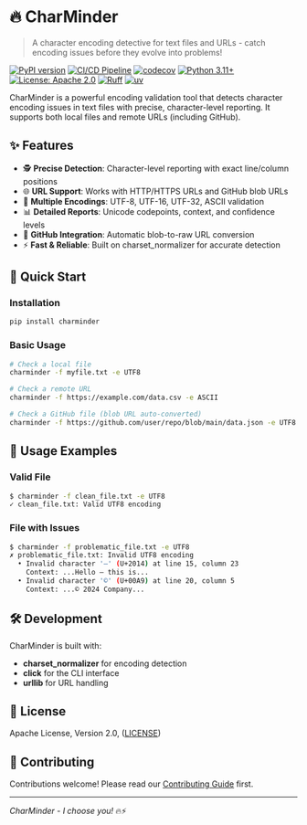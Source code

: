 # 🔥 CharMinder

> A character encoding detective for text files and URLs - catch encoding issues before they evolve into problems!

[![PyPI version](https://badge.fury.io/py/charminder.svg)](https://badge.fury.io/py/charminder)
[![CI/CD Pipeline](https://github.com/nelsonwmoore/CharMinder/actions/workflows/ci-cd.yml/badge.svg)](https://github.com/nelsonwmoore/CharMinder/actions/workflows/ci-cd.yml)
[![codecov](https://codecov.io/github/nelsonwmoore/CharMinder/branch/main/graph/badge.svg)](https://codecov.io/github/nelsonwmoore/CharMinder)
[![Python 3.11+](https://img.shields.io/badge/python-3.11+-blue.svg)](https://www.python.org/downloads/)
[![License: Apache 2.0](https://img.shields.io/badge/License-Apache%202.0-blue.svg)](https://opensource.org/licenses/Apache-2.0)
[![Ruff](https://img.shields.io/endpoint?url=https://raw.githubusercontent.com/astral-sh/ruff/main/assets/badge/v2.json)](https://github.com/astral-sh/ruff)
[![uv](https://img.shields.io/endpoint?url=https://raw.githubusercontent.com/astral-sh/uv/main/assets/badge/v0.json)](https://github.com/astral-sh/uv)

CharMinder is a powerful encoding validation tool that detects character encoding issues in text files with precise, character-level reporting. It supports both local files and remote URLs (including GitHub).

## ✨ Features

- 🕵️ **Precise Detection**: Character-level reporting with exact line/column positions
- 🌐 **URL Support**: Works with HTTP/HTTPS URLs and GitHub blob URLs
- 🎯 **Multiple Encodings**: UTF-8, UTF-16, UTF-32, ASCII validation
- 📊 **Detailed Reports**: Unicode codepoints, context, and confidence levels
- 🔄 **GitHub Integration**: Automatic blob-to-raw URL conversion
- ⚡ **Fast & Reliable**: Built on charset_normalizer for accurate detection

## 🚀 Quick Start

### Installation
```bash
pip install charminder
```

### Basic Usage
```bash
# Check a local file
charminder -f myfile.txt -e UTF8

# Check a remote URL
charminder -f https://example.com/data.csv -e ASCII

# Check a GitHub file (blob URL auto-converted)
charminder -f https://github.com/user/repo/blob/main/data.json -e UTF8
```

## 📖 Usage Examples

### Valid File
```bash
$ charminder -f clean_file.txt -e UTF8
✓ clean_file.txt: Valid UTF8 encoding
```

### File with Issues
```bash
$ charminder -f problematic_file.txt -e UTF8
✗ problematic_file.txt: Invalid UTF8 encoding
  • Invalid character '—' (U+2014) at line 15, column 23
    Context: ...Hello — this is...
  • Invalid character '©' (U+00A9) at line 20, column 5
    Context: ...© 2024 Company...
```

## 🛠️ Development

CharMinder is built with:
- **charset_normalizer** for encoding detection
- **click** for the CLI interface
- **urllib** for URL handling

## 📝 License

Apache License, Version 2.0, ([LICENSE](LICENSE))

## 🤝 Contributing

Contributions welcome! Please read our [Contributing Guide](CONTRIBUTING.md) first.

---

*CharMinder - I choose you!* 🔥⚡